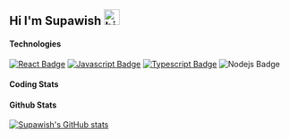 ## Hi I'm Supawish <img src="https://user-images.githubusercontent.com/1303154/88677602-1635ba80-d120-11ea-84d8-d263ba5fc3c0.gif" width="28px" alt="hi">

#### Technologies
<!-- TODO: Make technologies links takes you to repositories -->

[![React Badge](https://img.shields.io/badge/-React-61DBFB?style=for-the-badge&labelColor=black&logo=react&logoColor=61DBFB)](#) [![Javascript Badge](https://img.shields.io/badge/-Javascript-F0DB4F?style=for-the-badge&labelColor=black&logo=javascript&logoColor=F0DB4F)](#) [![Typescript Badge](https://img.shields.io/badge/-Typescript-007acc?style=for-the-badge&labelColor=black&logo=typescript&logoColor=007acc)](#) ![Nodejs Badge](https://img.shields.io/badge/-Nodejs-3C873A?style=for-the-badge&labelColor=black&logo=node.js&logoColor=3C873A)


#### Coding Stats

<!--START_SECTION:waka-->
<!--END_SECTION:waka-->

#### Github Stats

[![Supawish's GitHub stats](https://github-readme-stats.vercel.app/api?username=supawish34&hide=contribs,prs&show_icons=true&theme=tokyonight&count_private=true)](https://github.com/supawish34/github-readme-stats)